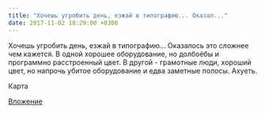 ```yaml
---
title: "Хочешь угробить день, езжай в типографию... Оказал..."
date: 2017-11-02 18:29:00 +0300
---
```


Хочешь угробить день, езжай в типографию... Оказалось это сложнее чем кажется. В одной хорошее оборудование, но долбоёбы и программно расстроенный цвет. В другой - грамотные люди, хороший цвет, но напрочь убитое оборудование и едва заметные полосы. Ахуеть.

Карта

[Вложение](/assets/vk_photos/2/vkRa9jTgd3I.jpg)
